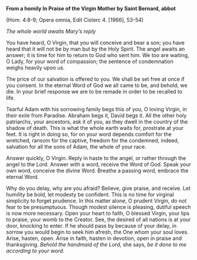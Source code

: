 

**From a homily In Praise of the Virgin Mother by Saint Bernard, abbot**

(Hom. 4:8-9; Opera omnia, Edit Cisterc 4. \[1966\], 53-54)

_The whole world awaits Mary’s reply_

You have heard, O Virgin, that you will conceive and bear a son; you have heard that it will not be by man but by the Holy Spirit. The angel awaits an answer; it is time for him to return to God who sent him. We too are waiting, O Lady, for your word of compassion; the sentence of condemnation weighs heavily upon us.

The price of our salvation is offered to you. We shall be set free at once if you consent. In the eternal Word of God we all came to be, and behold, we die. In your brief response we are to be remade in order to be recalled to life.

Tearful Adam with his sorrowing family begs this of you, O loving Virgin, in their exile from Paradise. Abraham begs it, David begs it. All the other holy patriarchs, your ancestors, ask it of you, as they dwell in the country of the shadow of death. This is what the whole earth waits for, prostrate at your feet. It is right in doing so, for on your word depends comfort for the wretched, ransom for the captive, freedom for the condemned, indeed, salvation for all the sons of Adam, the whole of your race.

Answer quickly, O Virgin. Reply in haste to the angel, or rather through the angel to the Lord. Answer with a word, receive the Word of God. Speak your own word, conceive the divine Word. Breathe a passing word, embrace the eternal Word.

Why do you delay, why are you afraid? Believe, give praise, and receive. Let humility be bold, let modesty be confident. This is no time for virginal simplicity to forget prudence. In this matter alone, O prudent Virgin, do not fear to be presumptuous. Though modest silence is pleasing, dutiful speech is now more necessary. Open your heart to faith, O blessed Virgin, your lips to praise, your womb to the Creator. See, the desired of all nations is at your door, knocking to enter. If he should pass by because of your delay, in sorrow you would begin to seek him afresh, the One whom your soul loves. Arise, hasten, open. Arise in faith, hasten in devotion, open in praise and thanksgiving. _Behold the handmaid of the Lord,_ she says, _be it done to me according to your word._

